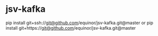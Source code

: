 # jsv-kafka

pip install  git+ssh://git@github.com/equinor/jsv-kafka.git@master
or 
pip install  git+https://git@github.com/equinor/jsv-kafka.git@master
